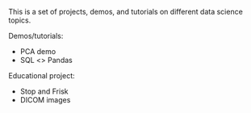 This is a set of projects, demos, and tutorials on different data science topics.

Demos/tutorials: 
- PCA demo
- SQL <> Pandas

Educational project: 
- Stop and Frisk
- DICOM images


